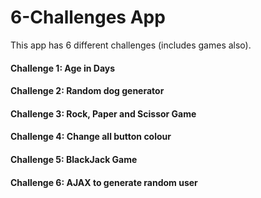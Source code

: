 # 6-Challenges App
This app has 6 different challenges (includes games also).

#### Challenge 1: Age in Days
#### Challenge 2: Random dog generator
#### Challenge 3: Rock, Paper and Scissor Game
#### Challenge 4: Change all button colour
#### Challenge 5: BlackJack Game
#### Challenge 6: AJAX to generate random user
